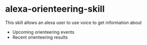 # alexa-orienteering-skill
This skill allows an alexa user to use voice to get information about
* Upcoming orienteering events
* Recent orienteering results
